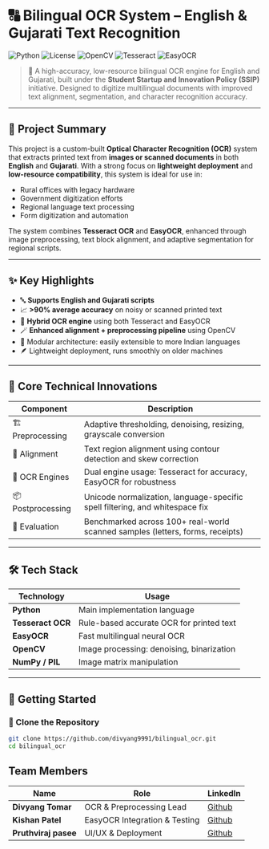 # 🔠 Bilingual OCR System – English & Gujarati Text Recognition

![Python](https://img.shields.io/badge/Python-3.7+-blue.svg)
![License](https://img.shields.io/badge/license-MIT-green.svg)
![OpenCV](https://img.shields.io/badge/OpenCV-Preprocessing-red.svg)
![Tesseract](https://img.shields.io/badge/OCR-Tesseract-yellowgreen.svg)
![EasyOCR](https://img.shields.io/badge/OCR-EasyOCR-lightblue.svg)

> 🧠 A high-accuracy, low-resource bilingual OCR engine for English and Gujarati, built under the **Student Startup and Innovation Policy (SSIP)** initiative. Designed to digitize multilingual documents with improved text alignment, segmentation, and character recognition accuracy.

---

## 📌 Project Summary

This project is a custom-built **Optical Character Recognition (OCR)** system that extracts printed text from **images or scanned documents** in both **English** and **Gujarati**. With a strong focus on **lightweight deployment** and **low-resource compatibility**, this system is ideal for use in:

- Rural offices with legacy hardware
- Government digitization efforts
- Regional language text processing
- Form digitization and automation

The system combines **Tesseract OCR** and **EasyOCR**, enhanced through image preprocessing, text block alignment, and adaptive segmentation for regional scripts.

---

## ✨ Key Highlights

- 🔤 **Supports English and Gujarati scripts**
- 📈 **>90% average accuracy** on noisy or scanned printed text
- 🧠 **Hybrid OCR engine** using both Tesseract and EasyOCR
- 🪄 **Enhanced alignment + preprocessing pipeline** using OpenCV
- 🧩 Modular architecture: easily extensible to more Indian languages
- 🪶 Lightweight deployment, runs smoothly on older machines

---

## 🧠 Core Technical Innovations

| Component             | Description                                                                 |
|-----------------------|-----------------------------------------------------------------------------|
| 🏗️ Preprocessing       | Adaptive thresholding, denoising, resizing, grayscale conversion             |
| 🧮 Alignment           | Text region alignment using contour detection and skew correction            |
| 🧠 OCR Engines         | Dual engine usage: Tesseract for accuracy, EasyOCR for robustness             |
| 📦 Postprocessing      | Unicode normalization, language-specific spell filtering, and whitespace fix |
| 🧪 Evaluation          | Benchmarked across 100+ real-world scanned samples (letters, forms, receipts) |

---

## 🛠️ Tech Stack

| Technology        | Usage                                        |
|------------------|----------------------------------------------|
| **Python**        | Main implementation language                 |
| **Tesseract OCR** | Rule-based accurate OCR for printed text     |
| **EasyOCR**       | Fast multilingual neural OCR                 |
| **OpenCV**        | Image processing: denoising, binarization    |
| **NumPy / PIL**   | Image matrix manipulation                    |

---

## 🚀 Getting Started

### 🔗 Clone the Repository

```bash
git clone https://github.com/divyang9991/bilingual_ocr.git
cd bilingual_ocr
```

##  Team Members

| Name                 | Role                          | LinkedIn                                                  |
| -------------------- | ----------------------------- | --------------------------------------------------------- |
| **Divyang Tomar**    | OCR & Preprocessing Lead      | [Github](https://github.com/divyang9991)                  |
| **Kishan Patel**     | EasyOCR Integration & Testing | [Github](https://github.com/kdp-dev-pa)                   |
| **Pruthviraj pasee** | UI/UX & Deployment            | [Github](https://github.com/PruthvirajPasee0)             |

